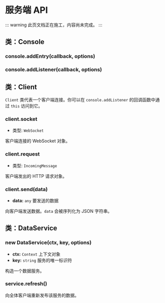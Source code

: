 # 服务端 API

::: warning
此页文档正在施工，内容尚未完成。
:::

## 类：Console

### console.addEntry(callback, options)

### console.addListener(callback, options)

## 类：Client

`Client` 类代表一个客户端连接。你可以在 `console.addListener` 的回调函数中通过 `this` 访问到它。

### client.socket

- 类型: `WebSocket`

客户端连接的 WebSocket 对象。

### client.request

- 类型: `IncomingMessage`

客户端发出的 HTTP 请求对象。

### client.send(data)

- **data:** `any` 要发送的数据

向客户端发送数据。`data` 会被序列化为 JSON 字符串。

## 类：DataService <badge text="抽象"/>

### new DataService(ctx, key, options)

- **ctx:** `Context` 上下文对象
- **key:** `string` 服务的唯一标识符

构造一个数据服务。

### service.refresh()

向全体客户端重新发布该服务的数据。
